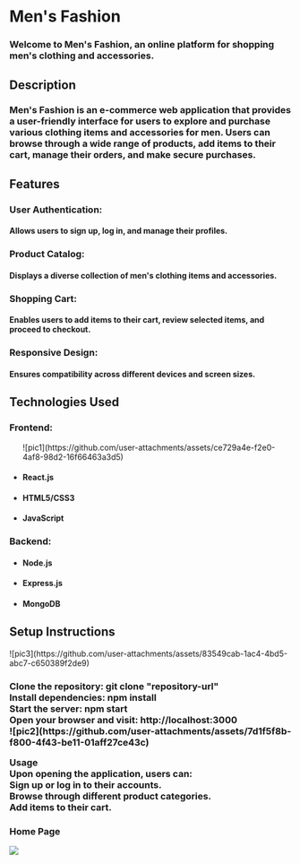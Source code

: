 <h1>Men's Fashion</h1>
<h3>Welcome to Men's Fashion, an online platform for shopping men's clothing and accessories.</h3>

<h2>Description</h2>
<h3>Men's Fashion is an e-commerce web application that provides a user-friendly interface for users to explore and purchase various clothing items and accessories for men. Users can browse through a wide range of products, add items to their cart, manage their orders, and make secure purchases.</h3>

<h2>Features</h2>
<h3>User Authentication:</h3> <h4>Allows users to sign up, log in, and manage their profiles.</h4>
<h3>Product Catalog:</h3> <h4>Displays a diverse collection of men's clothing items and accessories.</h4>
<h3>Shopping Cart:</h3> <h4>Enables users to add items to their cart, review selected items, and proceed to checkout.</h4>
<h3>Responsive Design:</h3> <h4>Ensures compatibility across different devices and screen sizes.</h4>

<h2>Technologies Used</h2>

<h3>Frontend:</h3>
<ul>![pic1](https://github.com/user-attachments/assets/ce729a4e-f2e0-4af8-98d2-16f66463a3d5)

  <li><h4>React.js</h4></li>
  <li><h4>HTML5/CSS3</h4></li>
  <li><h4>JavaScript</h4></li>
</ul>

<h3>Backend:</h3>
<ul>
  <li><h4>Node.js</h4></li>
  <li><h4>Express.js</h4></li>
  <li><h4>MongoDB</h4></li>
</ul>

<h2>Setup Instructions</h2>![pic3](https://github.com/user-attachments/assets/83549cab-1ac4-4bd5-abc7-c650389f2de9)

<h3>
Clone the repository: git clone "repository-url"</br>
Install dependencies: npm install</br>
Start the server: npm start</br>
Open your browser and visit: http://localhost:3000</br>![pic2](https://github.com/user-attachments/assets/7d1f5f8b-f800-4f43-be11-01aff27ce43c)

Usage</br>
Upon opening the application, users can:</br>
Sign up or log in to their accounts.</br>
Browse through different product categories.</br>
Add items to their cart.</br>
</h3>

<h3>Home Page</h3>
<img src="https://github.com/user-attachments/assets/83549cab-1ac4-4bd5-abc7-c650389f2de9"/>
